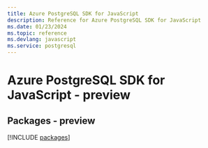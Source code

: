 ```yaml
---
title: Azure PostgreSQL SDK for JavaScript
description: Reference for Azure PostgreSQL SDK for JavaScript
ms.date: 01/23/2024
ms.topic: reference
ms.devlang: javascript
ms.service: postgresql
---
```

# Azure PostgreSQL SDK for JavaScript - preview
## Packages - preview
[!INCLUDE [packages](postgresql-index.md)]